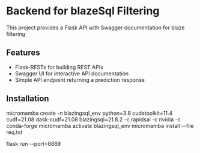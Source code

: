 # Backend for blazeSql Filtering

This project provides a Flask API with Swagger documentation for blaze filtering

## Features

-   Flask-RESTx for building REST APIs
-   Swagger UI for interactive API documentation
-   Simple API endpoint returning a prediction response

## Installation
micromamba create -n blazingsql_env python=3.8 cudatoolkit=11.4 cudf=21.08 dask-cudf=21.08 blazingsql=21.8.2 -c rapidsai -c nvidia -c conda-forge
micromamba activate blazingsql_env
micromamba install --file req.txt

flask run --port=8889